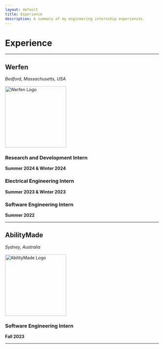 ```yaml
---
layout: default
title: Experience
description: A summary of my engineering internship experiences.
---
```


# Experience

---

## Werfen  
*Bedford, Massachusetts, USA*

<img src="{{ '../assets/icons/werfen-icon.png' | relative_url }}" alt="Werfen Logo" style="width:200px; margin: 1rem 0; display: block;">

### Research and Development Intern  
**Summer 2024 & Winter 2024**  

### Electrical Engineering Intern  
**Summer 2023 & Winter 2023**  

### Software Engineering Intern  
**Summer 2022**  

---

## AbilityMade  
*Sydney, Australia*

<img src="{{ '../assets/icons/abilitymade-icon.png' | relative_url }}" alt="AbilityMade Logo" style="width:200px; margin: 1rem 0; display: block;">

### Software Engineering Intern  
**Fall 2023**  

---
